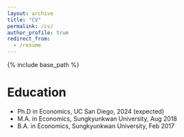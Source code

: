 ```yaml
---
layout: archive
title: "CV"
permalink: /cv/
author_profile: true
redirect_from:
  - /resume
---
```


{% include base_path %}

Education
======
* Ph.D in Economics, UC San Diego, 2024 (expected)
* M.A. in Economics, Sungkyunkwan University, Aug 2018
* B.A. in Economics, Sungkyunkwan University, Feb 2017
